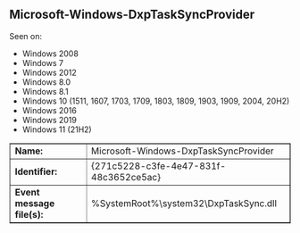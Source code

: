 ## Microsoft-Windows-DxpTaskSyncProvider

Seen on:
* Windows 2008
* Windows 7
* Windows 2012
* Windows 8.0
* Windows 8.1
* Windows 10 (1511, 1607, 1703, 1709, 1803, 1809, 1903, 1909, 2004, 20H2)
* Windows 2016
* Windows 2019
* Windows 11 (21H2)

<table border="1" class="docutils">
  <tbody>
    <tr>
      <td><b>Name:</b></td>
      <td>Microsoft-Windows-DxpTaskSyncProvider</td>
    </tr>
    <tr>
      <td><b>Identifier:</b></td>
      <td>{271c5228-c3fe-4e47-831f-48c3652ce5ac}</td>
    </tr>
    <tr>
      <td><b>Event message file(s):</b></td>
      <td>%SystemRoot%\system32\DxpTaskSync.dll</td>
    </tr>
  </tbody>
</table>

&nbsp;


